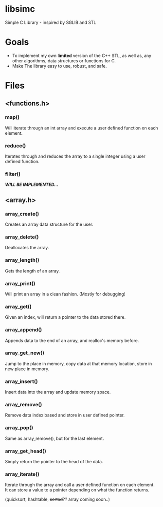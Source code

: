 # libsimc
Simple C Library - inspired by SGLIB and STL

# Goals
* To implement my own __limited__ version of the C++ STL, as well as, any other algorithms, data structures or functions for C.
* Make The library easy to use, robust, and safe.

# Files
## <functions.h>
### map()
Will iterate through an int array and execute a user defined function on each element.
### reduce()
Iterates through and reduces the array to a single integer using a user defined function.
### filter()
**_WILL BE IMPLEMENTED..._**

## <array.h>
### array_create()
Creates an array data structure for the user.
### array_delete()
Deallocates the array.
### array_length()
Gets the length of an array.
### array_print()
Will print an array in a clean fashion. (Mostly for debugging)
### array_get()
Given an index, will return a pointer to the data stored there.
### array_append()
Appends data to the end of an array, and realloc's memory before.
### array_get_new()
Jump to the place in memory, copy data at that memory location, store in new place in memory.
### array_insert()
Insert data into the array and update memory space.
### array_remove()
Remove data index based and store in user defined pointer.
### array_pop()
Same as array_remove(), but for the last element.
### array_get_head()
Simply return the pointer to the head of the data.
### array_iterate()
Iterate through the array and call a user defined function on each element.  
It can store a value to a pointer depending on what the function returns.


(quicksort, hashtable, ~~sorted~~?? array coming soon..)
